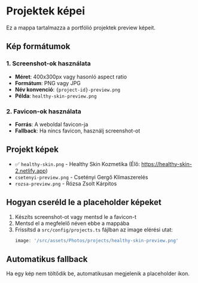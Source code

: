 # Projektek képei

Ez a mappa tartalmazza a portfólió projektek preview képeit.

## Kép formátumok

### 1. Screenshot-ok használata
- **Méret**: 400x300px vagy hasonló aspect ratio
- **Formátum**: PNG vagy JPG
- **Név konvenció**: `{project-id}-preview.png`
- **Példa**: `healthy-skin-preview.png`

### 2. Favicon-ok használata
- **Forrás**: A weboldal favicon-ja
- **Fallback**: Ha nincs favicon, használj screenshot-ot

## Projekt képek

- ✅ `healthy-skin.png` - Healthy Skin Kozmetika (Élő: https://healthy-skin-2.netlify.app)
- `csetenyi-preview.png` - Csetényi Gergő Klímaszerelés
- `rozsa-preview.png` - Rózsa Zsolt Kárpitos

## Hogyan cseréld le a placeholder képeket

1. Készíts screenshot-ot vagy mentsd le a favicon-t
2. Mentsd el a megfelelő néven ebbe a mappába
3. Frissítsd a `src/config/projects.ts` fájlban az image elérési utat:
   ```typescript
   image: '/src/assets/Photos/projects/healthy-skin-preview.png'
   ```

## Automatikus fallback

Ha egy kép nem töltődik be, automatikusan megjelenik a placeholder ikon.
